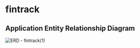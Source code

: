 # fintrack

## Application Entity Relationship Diagram
![ERD - fintrack(1)](https://github.com/higorsantana-omega/fintrack/assets/70420430/7189518b-3429-43b2-9fe4-f0480fbd98ea)
